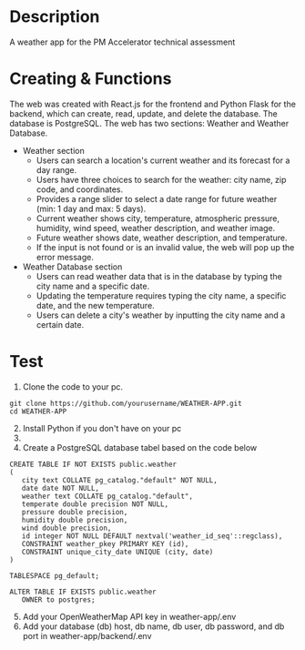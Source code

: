# Description
A weather app for the PM Accelerator technical assessment

# Creating & Functions
The web was created with React.js for the frontend and Python Flask for the backend, which can create, read, update, and delete the database. The database is PostgreSQL.
The web has two sections: Weather and Weather Database.
- Weather section
  - Users can search a location's current weather and its forecast for a day range.
  - Users have three choices to search for the weather: city name, zip code, and coordinates.
  - Provides a range slider to select a date range for future weather (min: 1 day and max: 5 days).
  - Current weather shows city, temperature, atmospheric pressure, humidity, wind speed, weather description, and weather image.
  - Future weather shows date, weather description, and temperature.
  - If the input is not found or is an invalid value, the web will pop up the error message.
- Weather Database section
  - Users can read weather data that is in the database by typing the city name and a specific date.
  - Updating the temperature requires typing the city name, a specific date, and the new temperature.
  - Users can delete a city's weather by inputting the city name and a certain date.

 # Test
 1. Clone the code to your pc.
  ```
git clone https://github.com/yourusername/WEATHER-APP.git
cd WEATHER-APP
  ```
 2. Install Python if you don't have on your pc
 3. 
 4. Create a PostgreSQL database tabel based on the code below
 ```
CREATE TABLE IF NOT EXISTS public.weather
(
    city text COLLATE pg_catalog."default" NOT NULL,
    date date NOT NULL,
    weather text COLLATE pg_catalog."default",
    temperate double precision NOT NULL,
    pressure double precision,
    humidity double precision,
    wind double precision,
    id integer NOT NULL DEFAULT nextval('weather_id_seq'::regclass),
    CONSTRAINT weather_pkey PRIMARY KEY (id),
    CONSTRAINT unique_city_date UNIQUE (city, date)
)

TABLESPACE pg_default;

ALTER TABLE IF EXISTS public.weather
    OWNER to postgres;
 ```
 5. Add your OpenWeatherMap API key in weather-app/.env
 6. Add your database (db) host, db name, db user, db password, and db port in weather-app/backend/.env
